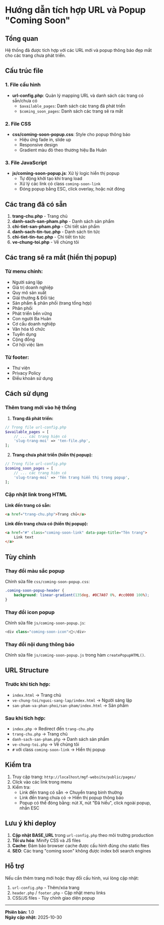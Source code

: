 # Hướng dẫn tích hợp URL và Popup "Coming Soon"

## Tổng quan

Hệ thống đã được tích hợp với các URL mới và popup thông báo đẹp mắt cho các trang chưa phát triển.

## Cấu trúc file

### 1. File cấu hình
- **url-config.php**: Quản lý mapping URL và danh sách các trang có sẵn/chưa có
  - `$available_pages`: Danh sách các trang đã phát triển
  - `$coming_soon_pages`: Danh sách các trang sẽ ra mắt

### 2. File CSS
- **css/coming-soon-popup.css**: Style cho popup thông báo
  - Hiệu ứng fade in, slide up
  - Responsive design
  - Gradient màu đỏ theo thương hiệu Ba Huân

### 3. File JavaScript
- **js/coming-soon-popup.js**: Xử lý logic hiển thị popup
  - Tự động khởi tạo khi trang load
  - Xử lý các link có class `coming-soon-link`
  - Đóng popup bằng ESC, click overlay, hoặc nút đóng

## Các trang đã có sẵn

1. **trang-chu.php** - Trang chủ
2. **danh-sach-san-pham.php** - Danh sách sản phẩm
3. **chi-tiet-san-pham.php** - Chi tiết sản phẩm
4. **danh-sach-tin-tuc.php** - Danh sách tin tức
5. **chi-tiet-tin-tuc.php** - Chi tiết tin tức
6. **ve-chung-toi.php** - Về chúng tôi

## Các trang sẽ ra mắt (hiển thị popup)

### Từ menu chính:
- Người sáng lập
- Giá trị doanh nghiệp
- Quy mô sản xuất
- Giải thưởng & Đối tác
- Sản phẩm & phân phối (trang tổng hợp)
- Phân phối
- Phát triển bền vững
- Con người Ba Huân
- Cơ cấu doanh nghiệp
- Văn hóa tổ chức
- Tuyển dụng
- Cộng đồng
- Cơ hội việc làm

### Từ footer:
- Thư viện
- Privacy Policy
- Điều khoản sử dụng

## Cách sử dụng

### Thêm trang mới vào hệ thống

1. **Trang đã phát triển:**
```php
// Trong file url-config.php
$available_pages = [
    // ... các trang hiện có
    'slug-trang-moi' => 'ten-file.php',
];
```

2. **Trang chưa phát triển (hiển thị popup):**
```php
// Trong file url-config.php
$coming_soon_pages = [
    // ... các trang hiện có
    'slug-trang-moi' => 'Tên trang hiển thị trong popup',
];
```

### Cập nhật link trong HTML

**Link đến trang có sẵn:**
```html
<a href="trang-chu.php">Trang chủ</a>
```

**Link đến trang chưa có (hiển thị popup):**
```html
<a href="#" class="coming-soon-link" data-page-title="Tên trang">
    Link text
</a>
```

## Tùy chỉnh

### Thay đổi màu sắc popup
Chỉnh sửa file `css/coming-soon-popup.css`:
```css
.coming-soon-popup-header {
    background: linear-gradient(135deg, #0C7A07 0%, #cc0000 100%);
}
```

### Thay đổi icon popup
Chỉnh sửa file `js/coming-soon-popup.js`:
```javascript
<div class="coming-soon-icon">🚀</div>
```

### Thay đổi nội dung thông báo
Chỉnh sửa file `js/coming-soon-popup.js` trong hàm `createPopupHTML()`.

## URL Structure

### Trước khi tích hợp:
- `index.html` → Trang chủ
- `ve-chung-toi/nguoi-sang-lap/index.html` → Người sáng lập
- `san-pham-va-phan-phoi/san-pham/index.html` → Sản phẩm

### Sau khi tích hợp:
- `index.php` → Redirect đến `trang-chu.php`
- `trang-chu.php` → Trang chủ
- `danh-sach-san-pham.php` → Danh sách sản phẩm
- `ve-chung-toi.php` → Về chúng tôi
- `#` với class `coming-soon-link` → Hiển thị popup

## Kiểm tra

1. Truy cập trang: `http://localhost/mgf-website/public/pages/`
2. Click vào các link trong menu
3. Kiểm tra:
   - Link đến trang có sẵn → Chuyển trang bình thường
   - Link đến trang chưa có → Hiển thị popup thông báo
   - Popup có thể đóng bằng: nút X, nút "Đã hiểu", click ngoài popup, nhấn ESC

## Lưu ý khi deploy

1. **Cập nhật BASE_URL** trong `url-config.php` theo môi trường production
2. **Tối ưu hóa**: Minify CSS và JS files
3. **Cache**: Đảm bảo browser cache được cấu hình đúng cho static files
4. **SEO**: Các trang "coming soon" không được index bởi search engines

## Hỗ trợ

Nếu cần thêm trang mới hoặc thay đổi cấu hình, vui lòng cập nhật:
1. `url-config.php` - Thêm/xóa trang
2. `header.php` / `footer.php` - Cập nhật menu links
3. CSS/JS files - Tùy chỉnh giao diện popup

---

**Phiên bản:** 1.0  
**Ngày cập nhật:** 2025-10-30
